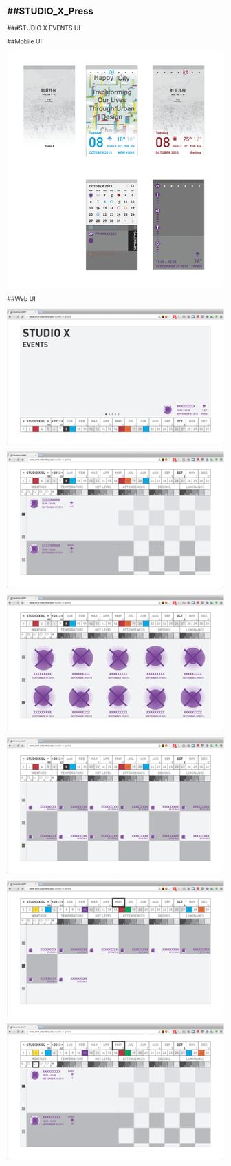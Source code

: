 ##STUDIO_X_Press
---

###STUDIO X EVENTS UI

##Mobile UI

![Image](https://github.com/site2site/STUDIO_X_Press/blob/master/images/UI.jpg)

##Web UI

![Image1](https://github.com/site2site/STUDIO_X_Press/blob/master/images/UI_WEB_Page_1.jpg)

![Image2](https://github.com/site2site/STUDIO_X_Press/blob/master/images/UI_WEB_Page_2.jpg)

![Image3](https://github.com/site2site/STUDIO_X_Press/blob/master/images/UI_WEB_Page_3.jpg)

![Image4](https://github.com/site2site/STUDIO_X_Press/blob/master/images/UI_WEB_Page_4.jpg)

![Image5](https://github.com/site2site/STUDIO_X_Press/blob/master/images/UI_WEB_Page_5.jpg)

![Image6](https://github.com/site2site/STUDIO_X_Press/blob/master/images/UI_WEB_Page_6.jpg)


